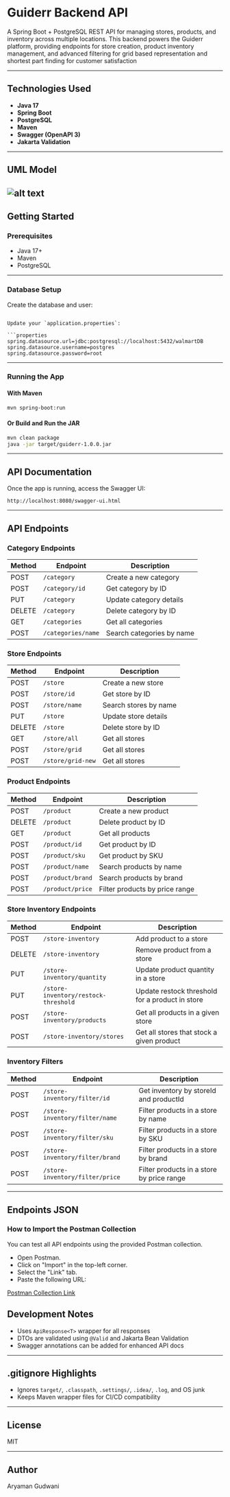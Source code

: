 # Guiderr Backend API

A Spring Boot + PostgreSQL REST API for managing stores, products, and inventory across multiple locations. This backend powers the Guiderr platform, providing endpoints for store creation, product inventory management, and advanced filtering for grid based representation and shortest part finding for customer satisfaction


---
## Technologies Used

- **Java 17**
- **Spring Boot**
- **PostgreSQL**
- **Maven**
- **Swagger (OpenAPI 3)**
- **Jakarta Validation**

---

## UML Model

![alt text](image.png)
---


## Getting Started

### Prerequisites

- Java 17+
- Maven
- PostgreSQL 

---

### Database Setup

Create the database and user:
```

Update your `application.properties`:

```properties
spring.datasource.url=jdbc:postgresql://localhost:5432/walmartDB
spring.datasource.username=postgres
spring.datasource.password=root
```

---

### Running the App

#### With Maven

```bash
mvn spring-boot:run
```

#### Or Build and Run the JAR

```bash
mvn clean package
java -jar target/guiderr-1.0.0.jar
```

---

## API Documentation

Once the app is running, access the Swagger UI:

```
http://localhost:8080/swagger-ui.html
```

---

## API Endpoints

### Category Endpoints

| Method | Endpoint           | Description               |
| ------ | ------------------ | ------------------------- |
| POST   | `/category`        | Create a new category     |
| POST   | `/category/id`     | Get category by ID        |
| PUT    | `/category`        | Update category details   |
| DELETE | `/category`        | Delete category by ID     |
| GET    | `/categories`      | Get all categories        |
| POST   | `/categories/name` | Search categories by name |




### Store Endpoints
| Method | Endpoint           | Description           |
| ------ | ------------------ | --------------------- |
| POST   | `/store`           | Create a new store    |
| POST   | `/store/id`        | Get store by ID       |
| POST   | `/store/name`      | Search stores by name |
| PUT    | `/store`           | Update store details  |
| DELETE | `/store`           | Delete store by ID    |
| GET    | `/store/all`       | Get all stores        |
| POST   | `/store/grid`      | Get all stores        |
| POST   | `/store/grid-new`  | Get all stores        |





### Product Endpoints
| Method | Endpoint         | Description                    |
| ------ | ---------------- | ------------------------------ |
| POST   | `/product`       | Create a new product           |
| DELETE | `/product`       | Delete product by ID           |
| GET    | `/product`       | Get all products               |
| POST   | `/product/id`    | Get product by ID              |
| POST   | `/product/sku`   | Get product by SKU             |
| POST   | `/product/name`  | Search products by name        |
| POST   | `/product/brand` | Search products by brand       |
| POST   | `/product/price` | Filter products by price range |




### Store Inventory Endpoints
| Method | Endpoint                             | Description                                     |
| ------ | ------------------------------------ | ----------------------------------------------- |
| POST   | `/store-inventory`                   | Add product to a store                          |
| DELETE | `/store-inventory`                   | Remove product from a store                     |
| PUT    | `/store-inventory/quantity`          | Update product quantity in a store              |
| PUT    | `/store-inventory/restock-threshold` | Update restock threshold for a product in store |
| POST   | `/store-inventory/products`          | Get all products in a given store               |
| POST   | `/store-inventory/stores`            | Get all stores that stock a given product       |



### Inventory Filters
| Method | Endpoint                        | Description                               |
| ------ | ------------------------------- | ----------------------------------------- |
| POST   | `/store-inventory/filter/id`    | Get inventory by storeId and productId    |
| POST   | `/store-inventory/filter/name`  | Filter products in a store by name        |
| POST   | `/store-inventory/filter/sku`   | Filter products in a store by SKU         |
| POST   | `/store-inventory/filter/brand` | Filter products in a store by brand       |
| POST   | `/store-inventory/filter/price` | Filter products in a store by price range |

---

## Endpoints JSON

### How to Import the Postman Collection

You can test all API endpoints using the provided Postman collection.
- Open Postman.
- Click on "Import" in the top-left corner.
- Select the "Link" tab.
- Paste the following URL:


[Postman Collection Link](https://.postman.co/workspace/My-Workspace~01d841cf-b95c-4d05-88da-04b153cf5ce2/collection/32157070-e53c1213-108a-4132-a078-983ef9c556f0?action=share&creator=32157070)


## Development Notes

- Uses `ApiResponse<T>` wrapper for all responses
- DTOs are validated using `@Valid` and Jakarta Bean Validation
- Swagger annotations can be added for enhanced API docs

---

## .gitignore Highlights

- Ignores `target/`, `.classpath`, `.settings/`, `.idea/`, `.log`, and OS junk
- Keeps Maven wrapper files for CI/CD compatibility

---

## License

MIT 

---

## Author
Aryaman Gudwani
